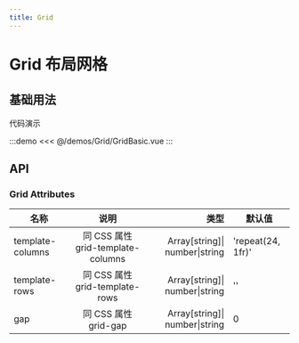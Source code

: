 ```yaml
---
title: Grid
---
```


# Grid 布局网格

## 基础用法

代码演示

:::demo
<<< @/demos/Grid/GridBasic.vue
:::

## API

### Grid Attributes

| 名称             |               说明                |                           类型 | 默认值            |
| ---------------- | :-------------------------------: | -----------------------------: | ----------------- |
| template-columns | 同 CSS 属性 grid-template-columns | Array[string]\| number\|string | 'repeat(24, 1fr)' |
| template-rows    |  同 CSS 属性 grid-template-rows   | Array[string]\| number\|string | ''                |
| gap              |       同 CSS 属性 grid-gap        | Array[string]\| number\|string | 0                 |

